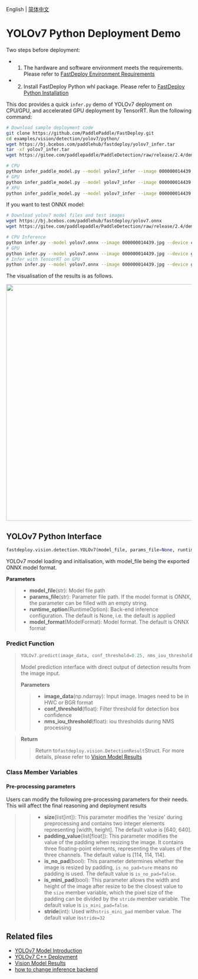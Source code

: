 English | [简体中文](README.md)

# YOLOv7 Python Deployment Demo

Two steps before deployment:

- 1. The hardware and software environment meets the requirements. Please refer to [FastDeploy Environment Requirements](../../../../../docs/cn/build_and_install/download_prebuilt_libraries.md)
- 2. Install FastDeploy Python whl package. Please refer to [FastDeploy Python Installation](../../../../../docs/cn/build_and_install/download_prebuilt_libraries.md)


This doc provides a quick `infer.py` demo of YOLOv7 deployment on CPU/GPU, and accelerated GPU deployment by TensorRT. Run the following command:

```bash
# Download sample deployment code
git clone https://github.com/PaddlePaddle/FastDeploy.git
cd examples/vision/detection/yolov7/python/
wget https://bj.bcebos.com/paddlehub/fastdeploy/yolov7_infer.tar
tar -xf yolov7_infer.tar
wget https://gitee.com/paddlepaddle/PaddleDetection/raw/release/2.4/demo/000000014439.jpg

# CPU
python infer_paddle_model.py --model yolov7_infer --image 000000014439.jpg --device cpu
# GPU
python infer_paddle_model.py --model yolov7_infer --image 000000014439.jpg --device gpu
# XPU
python infer_paddle_model.py --model yolov7_infer --image 000000014439.jpg --device xpu
```
If you want to test ONNX model:
```bash
# Download yolov7 model files and test images
wget https://bj.bcebos.com/paddlehub/fastdeploy/yolov7.onnx
wget https://gitee.com/paddlepaddle/PaddleDetection/raw/release/2.4/demo/000000014439.jpg

# CPU Inference
python infer.py --model yolov7.onnx --image 000000014439.jpg --device cpu
# GPU
python infer.py --model yolov7.onnx --image 000000014439.jpg --device gpu
# Infer with TensorRT on GPU
python infer.py --model yolov7.onnx --image 000000014439.jpg --device gpu --use_trt True
```

The visualisation of the results is as follows.

<img width="640" src="https://user-images.githubusercontent.com/67993288/183847558-abcd9a57-9cd9-4891-b09a-710963c99b74.jpg">

## YOLOv7 Python Interface

```python
fastdeploy.vision.detection.YOLOv7(model_file, params_file=None, runtime_option=None, model_format=ModelFormat.ONNX)
```

YOLOv7 model loading and initialisation, with model_file being the exported ONNX model format.

**Parameters**

> * **model_file**(str): Model file path
> * **params_file**(str): Parameter file path. If the model format is ONNX, the parameter can be filled with an empty string.
> * **runtime_option**(RuntimeOption): Back-end inference configuration. The default is None, i.e. the default is applied
> * **model_format**(ModelFormat): Model format. The default is ONNX format

### Predict Function

> ```python
> YOLOv7.predict(image_data, conf_threshold=0.25, nms_iou_threshold=0.5)
> ```
>
> Model prediction interface with direct output of detection results from the image input.
>
> **Parameters**
>
> > * **image_data**(np.ndarray): Input image. Images need to be in HWC or BGR format
> > * **conf_threshold**(float): Filter threshold for detection box confidence
> > * **nms_iou_threshold**(float): iou thresholds during NMS processing

> **Return**
>
> > Return to`fastdeploy.vision.DetectionResult`Struct. For more details, please refer to [Vision Model Results](../../../../../docs/api/vision_results/)

### Class Member Variables

#### Pre-processing parameters

Users can modify the following pre-processing parameters for their needs. This will affect the final reasoning and deployment results

> > * **size**(list[int]):  This parameter modifies the 'resize' during preprocessing and contains two integer elements representing [width, height]. The default value is [640, 640].
> > * **padding_value**(list[float]): This parameter modifies the value of the padding when resizing the image. It contains three floating-point elements, representing the values of the three channels. The default value is [114, 114, 114].
> > * **is_no_pad**(bool): This parameter determines whether the image is resized by padding, `is_no_pad=ture` means no padding is used. The default value is `is_no_pad=false`.
> > * **is_mini_pad**(bool): This parameter allows the width and height of the image after resize to be the closest value to the `size` member variable, which the pixel size of the padding can be divided by the `stride` member variable. The default value is `is_mini_pad=false`.
> > * **stride**(int): Used with`stris_mini_pad` member value. The default value is`stride=32`

## Related files

- [YOLOv7 Model Introduction](..)
- [YOLOv7 C++ Deployment](../cpp)
- [Vision Model Results](../../../../../docs/api/vision_results/)
- [how to change inference backend](../../../../../docs/en/faq/how_to_change_backend.md)
